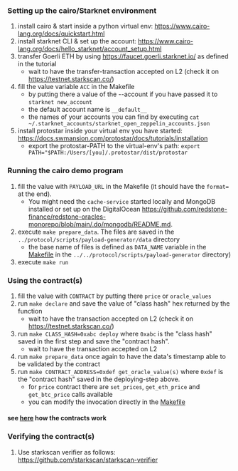 ### Setting up the cairo/Starknet environment

1. install cairo & start inside a python virtual env: <https://www.cairo-lang.org/docs/quickstart.html>
1. install starknet CLI & set up the account: <https://www.cairo-lang.org/docs/hello_starknet/account_setup.html>
1. transfer Goerli ETH by using <https://faucet.goerli.starknet.io/> as defined in the tutorial
   * wait to have the transfer-transaction accepted on L2 (check it on <https://testnet.starkscan.co/>)
1. fill the value variable `ACC` in the Makefile
   * by putting there a value of the --account if you have passed it to `starknet new_account`
   * the default account name is `__default__`
   * the names of your accounts you can find by executing `cat ~/.starknet_accounts/starknet_open_zeppelin_accounts.json`
1. install protostar inside your virtual env you have started: <https://docs.swmansion.com/protostar/docs/tutorials/installation>
   * export the protostar-PATH to the virtual-env's path: `export PATH="$PATH:/Users/[you]/.protostar/dist/protostar`

### Running the cairo demo program
1. fill the value with `PAYLOAD_URL` in the Makefile (it should have the `format=` at the end). 
   * You might need the `cache-service` started locally and MongoDB installed or set up on the DigitalOcean <https://github.com/redstone-finance/redstone-oracles-monorepo/blob/main/.do/mongodb/README.md>.
1. execute `make prepare_data`. The files are saved in the `../protocol/scripts/payload-generator/data` directory
   * the base name of files is defined as `DATA_NAME` variable in the [Makefile](../../protocol/scripts/payload-generator/Makefile) in the `../../protocol/scripts/payload-generator` directory)
1. execute `make run`

### Using the contract(s)
1. fill the value with `CONTRACT` by putting there `price` or `oracle_values`
1. run `make declare` and save the value of "class hash" hex returned by the function
   * wait to have the transaction accepted on L2 (check it on <https://testnet.starkscan.co/>)
1. run `make CLASS_HASH=0xabc deploy` where `0xabc` is the "class hash" saved in the first step and save the "contract hash".
   * wait to have the transaction accepted on L2
1. run `make prepare_data` once again to have the data's timestamp able to be validated by the contract
1. run `make CONTRACT_ADDRESS=0xdef get_oracle_value(s)` where `0xdef` is the "contract hash" saved in the deploying-step above.
   * for `price` contract there are `set_prices`, `get_eth_price` and `get_btc_price` calls available
   * you can modify the invocation directly in the [Makefile](Makefile)

#### see [here](src/contracts/README.md) how the contracts work 

### Verifying the contract(s)
1. Use starkscan verifier as follows: <https://github.com/starkscan/starkscan-verifier>